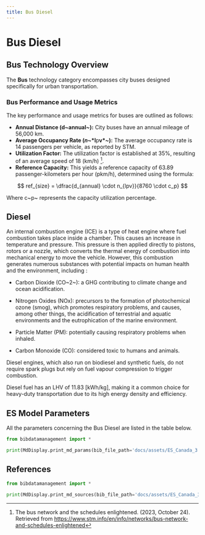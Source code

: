 ```yaml
---
title: Bus Diesel
---
```


# Bus Diesel

## Bus Technology Overview

The **Bus** technology category encompasses city buses designed
specifically for urban transportation.

### Bus Performance and Usage Metrics

The key performance and usage metrics for buses are outlined as follows:

- **Annual Distance (d~annual~):** City buses
  have an annual mileage of 56,000 km.
- **Average Occupancy Rate (*n*~*l**p**v*~):** The average
  occupancy rate is 14 passengers per vehicle, as reported by STM.
- **Utilization Factor:** The utilization factor is established at
  35%, resulting of an average speed of 18 (km/h) [^1].
- **Reference Capacity:** This yields a reference capacity of 63.89
  passenger-kilometers per hour (pkm/h), determined using the formula:

$$
ref_{size} = \dfrac{d_{annual} \cdot n_{lpv}}{8760 \cdot c_p}
$$

Where c~p~ represents the capacity utilization percentage.

[^1]: The bus network and the schedules enlightened. (2023, October 24).
Retrieved from
<https://www.stm.info/en/info/networks/bus-network-and-schedules-enlightened>

## Diesel

An internal combustion engine (ICE) is a type of heat engine where fuel
combustion takes place inside a chamber. This causes an increase in
temperature and pressure. This pressure is then applied directly to
pistons, rotors or a nozzle, which converts the thermal energy of
combustion into mechanical energy to move the vehicle. However, this
combustion generates numerous substances with potential impacts on human
health and the environment, including :

- Carbon Dioxide (CO~2~): a GHG contributing to climate change and ocean
  acidification.

- Nitrogen Oxides (NOx): precursors to the formation of photochemical
  ozone (smog), which promotes respiratory problems, and causes, among
  other things, the acidification of terrestrial and aquatic
  environments and the eutrophication of the marine environment.

- Particle Matter (PM): potentially causing respiratory problems when
  inhaled.

- Carbon Monoxide (CO): considered toxic to humans and animals.

Diesel engines, which also run on biodiesel and synthetic fuels, do not
require spark plugs but rely on fuel vapour compression to trigger
combustion.

Diesel fuel has an LHV of 11.83 \[kWh/kg\], making it a common choice
for heavy-duty transportation due to its high energy density and
efficiency.

## ES Model Parameters

All the parameters concerning the Bus Diesel are listed in the table
below.

```python exec="on"
from bibdatamanagement import *

print(MdDisplay.print_md_params(bib_file_path='docs/assets/ES_Canada_3.bib', filter_entry='BUS_DIESEL'))
```

## References

```python exec="on"
from bibdatamanagement import *

print(MdDisplay.print_md_sources(bib_file_path='docs/assets/ES_Canada_3.bib', filter_entry='BUS_DIESEL'))
```
